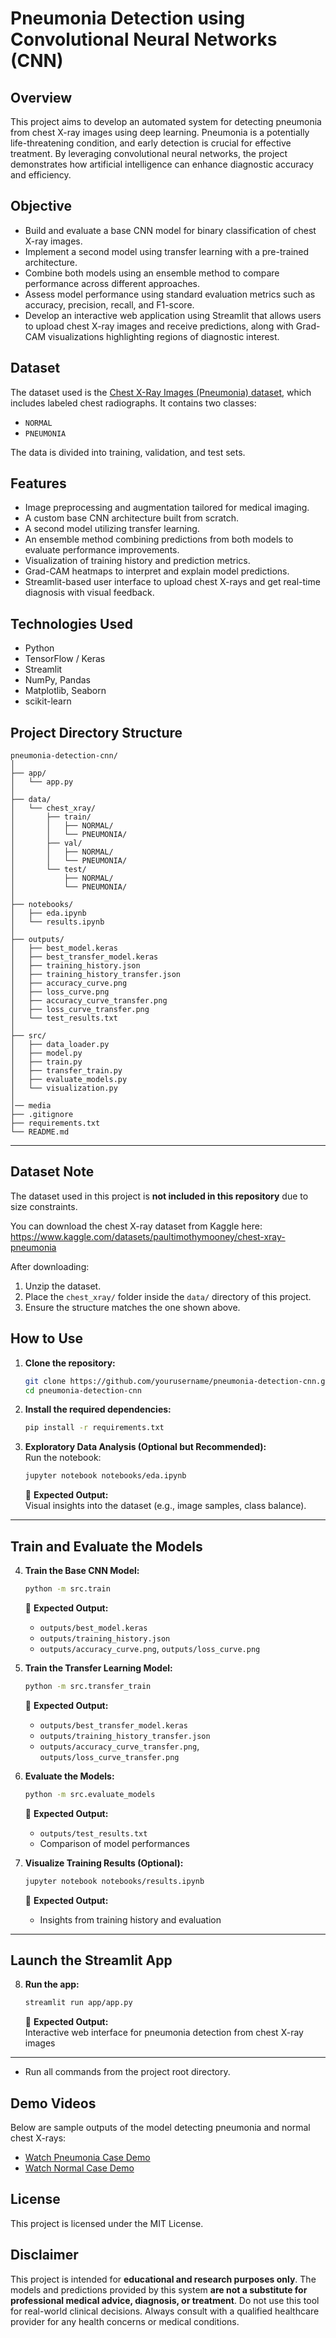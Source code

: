 # Pneumonia Detection using Convolutional Neural Networks (CNN)

## Overview

This project aims to develop an automated system for detecting pneumonia from chest X-ray images using deep learning. Pneumonia is a potentially life-threatening condition, and early detection is crucial for effective treatment. By leveraging convolutional neural networks, the project demonstrates how artificial intelligence can enhance diagnostic accuracy and efficiency.

## Objective

- Build and evaluate a base CNN model for binary classification of chest X-ray images.
- Implement a second model using transfer learning with a pre-trained architecture.
- Combine both models using an ensemble method to compare performance across different approaches.
- Assess model performance using standard evaluation metrics such as accuracy, precision, recall, and F1-score.
- Develop an interactive web application using Streamlit that allows users to upload chest X-ray images and receive predictions, along with Grad-CAM visualizations highlighting regions of diagnostic interest.

## Dataset

The dataset used is the [Chest X-Ray Images (Pneumonia) dataset](https://www.kaggle.com/paultimothymooney/chest-xray-pneumonia), which includes labeled chest radiographs. It contains two classes:
- `NORMAL`
- `PNEUMONIA`

The data is divided into training, validation, and test sets.

## Features

- Image preprocessing and augmentation tailored for medical imaging.
- A custom base CNN architecture built from scratch.
- A second model utilizing transfer learning.
- An ensemble method combining predictions from both models to evaluate performance improvements.
- Visualization of training history and prediction metrics.
- Grad-CAM heatmaps to interpret and explain model predictions.
- Streamlit-based user interface to upload chest X-rays and get real-time diagnosis with visual feedback.

## Technologies Used

- Python
- TensorFlow / Keras
- Streamlit
- NumPy, Pandas
- Matplotlib, Seaborn
- scikit-learn

##  Project Directory Structure
```
pneumonia-detection-cnn/
│
├── app/
│   └── app.py
│
├── data/
│   └── chest_xray/
│       ├── train/
│       │   ├── NORMAL/
│       │   └── PNEUMONIA/
│       ├── val/
│       │   ├── NORMAL/
│       │   └── PNEUMONIA/
│       └── test/
│           ├── NORMAL/
│           └── PNEUMONIA/
│
├── notebooks/
│   ├── eda.ipynb
│   └── results.ipynb
│
├── outputs/
│   ├── best_model.keras
│   ├── best_transfer_model.keras
│   ├── training_history.json
│   ├── training_history_transfer.json
│   ├── accuracy_curve.png
│   ├── loss_curve.png
│   ├── accuracy_curve_transfer.png
│   ├── loss_curve_transfer.png
│   └── test_results.txt
│
├── src/
│   ├── data_loader.py
│   ├── model.py
│   ├── train.py
│   ├── transfer_train.py
│   ├── evaluate_models.py
│   └── visualization.py
│
│── media
├── .gitignore
├── requirements.txt
└── README.md
```
---

## Dataset Note

The dataset used in this project is **not included in this repository** due to size constraints.

You can download the chest X-ray dataset from Kaggle here:  
https://www.kaggle.com/datasets/paultimothymooney/chest-xray-pneumonia

After downloading:
1. Unzip the dataset.
2. Place the `chest_xray/` folder inside the `data/` directory of this project.
3. Ensure the structure matches the one shown above.


## How to Use

1. **Clone the repository:**
    ```bash
    git clone https://github.com/yourusername/pneumonia-detection-cnn.git
    cd pneumonia-detection-cnn
    ```

2. **Install the required dependencies:**
    ```bash
    pip install -r requirements.txt
    ```

3. **Exploratory Data Analysis (Optional but Recommended):**  
    Run the notebook:
    ```bash
    jupyter notebook notebooks/eda.ipynb
    ```
    📌 **Expected Output:**  
    Visual insights into the dataset (e.g., image samples, class balance).

---

##  Train and Evaluate the Models

4. **Train the Base CNN Model:**
    ```bash
    python -m src.train
    ```
    📌 **Expected Output:**  
    - `outputs/best_model.keras`  
    - `outputs/training_history.json`  
    - `outputs/accuracy_curve.png`, `outputs/loss_curve.png`

5. **Train the Transfer Learning Model:**
    ```bash
    python -m src.transfer_train
    ```
    📌 **Expected Output:**  
    - `outputs/best_transfer_model.keras`  
    - `outputs/training_history_transfer.json`  
    - `outputs/accuracy_curve_transfer.png`, `outputs/loss_curve_transfer.png`

6. **Evaluate the Models:**
    ```bash
    python -m src.evaluate_models
    ```
    📌 **Expected Output:**  
    - `outputs/test_results.txt`  
    - Comparison of model performances

7. **Visualize Training Results (Optional):**
    ```bash
    jupyter notebook notebooks/results.ipynb
    ```
    📌 **Expected Output:**  
    - Insights from training history and evaluation

---

## Launch the Streamlit App

8. **Run the app:**
    ```bash
    streamlit run app/app.py
    ```
    📌 **Expected Output:**  
    Interactive web interface for pneumonia detection from chest X-ray images

---

- Run all commands from the project root directory.

## Demo Videos

Below are sample outputs of the model detecting pneumonia and normal chest X-rays:

-  [Watch Pneumonia Case Demo](media/pneumoniaCase.mp4)
-  [Watch Normal Case Demo](media/normalCase.mp4)


## License

This project is licensed under the MIT License.

## Disclaimer

This project is intended for **educational and research purposes only**. The models and predictions provided by this system **are not a substitute for professional medical advice, diagnosis, or treatment**. Do not use this tool for real-world clinical decisions. Always consult with a qualified healthcare provider for any health concerns or medical conditions.


